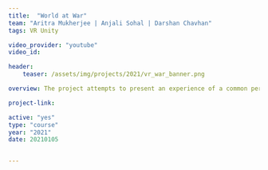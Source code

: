 ```yaml
---
title:  "World at War"
team: "Aritra Mukherjee | Anjali Sohal | Darshan Chavhan"
tags: VR Unity

video_provider: "youtube"
video_id:

header:
    teaser: /assets/img/projects/2021/vr_war_banner.png

overview: The project attempts to present an experience of a common person in a war-stricken area. The user will see and hear elements that are similar to what one does in a war-torn space.

project-link:

active: "yes"
type: "course"
year: "2021"
date: 20210105


---
```

